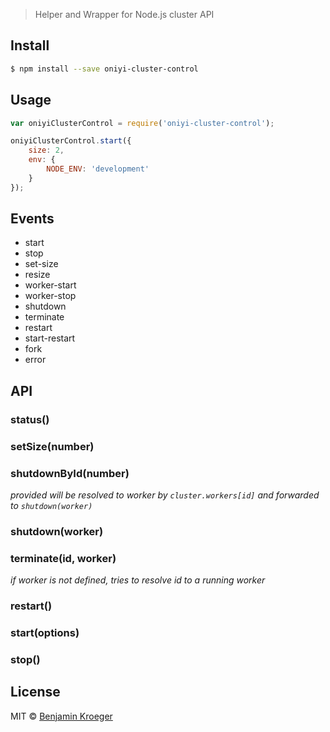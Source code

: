 > Helper and Wrapper for Node.js cluster API


## Install

```sh
$ npm install --save oniyi-cluster-control
```


## Usage

```js
var oniyiClusterControl = require('oniyi-cluster-control');

oniyiClusterControl.start({
	size: 2,
	env: {
		NODE_ENV: 'development'
	}
});

```

## Events

- start
- stop
- set-size
- resize
- worker-start
- worker-stop
- shutdown
- terminate
- restart
- start-restart
- fork
- error

## API

### status()

### setSize(number)

### shutdownById(number)
*provided will be resolved to worker by `cluster.workers[id]` and forwarded to `shutdown(worker)`* 

### shutdown(worker)

### terminate(id, worker)
*if worker is not defined, tries to resolve id to a running worker*

### restart()

### start(options)

### stop()


## License

MIT © [Benjamin Kroeger]()

